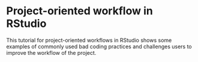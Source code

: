 # Project-oriented workflow in RStudio

This tutorial for project-oriented workflows in RStudio shows some examples of commonly used bad coding practices and challenges users to improve the workflow of the project.